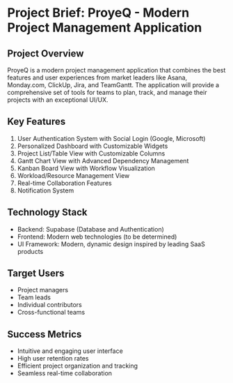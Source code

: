 # Project Brief: ProyeQ - Modern Project Management Application

## Project Overview
ProyeQ is a modern project management application that combines the best features and user experiences from market leaders like Asana, Monday.com, ClickUp, Jira, and TeamGantt. The application will provide a comprehensive set of tools for teams to plan, track, and manage their projects with an exceptional UI/UX.

## Key Features
1. User Authentication System with Social Login (Google, Microsoft)
2. Personalized Dashboard with Customizable Widgets
3. Project List/Table View with Customizable Columns
4. Gantt Chart View with Advanced Dependency Management
5. Kanban Board View with Workflow Visualization
6. Workload/Resource Management View
7. Real-time Collaboration Features
8. Notification System

## Technology Stack
- Backend: Supabase (Database and Authentication)
- Frontend: Modern web technologies (to be determined)
- UI Framework: Modern, dynamic design inspired by leading SaaS products

## Target Users
- Project managers
- Team leads
- Individual contributors
- Cross-functional teams

## Success Metrics
- Intuitive and engaging user interface
- High user retention rates
- Efficient project organization and tracking
- Seamless real-time collaboration